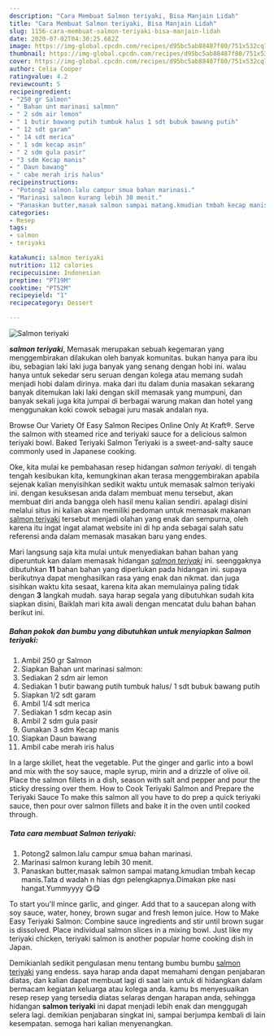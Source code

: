 ```yaml
---
description: "Cara Membuat Salmon teriyaki, Bisa Manjain Lidah"
title: "Cara Membuat Salmon teriyaki, Bisa Manjain Lidah"
slug: 1156-cara-membuat-salmon-teriyaki-bisa-manjain-lidah
date: 2020-07-02T04:30:25.682Z
image: https://img-global.cpcdn.com/recipes/d95bc5ab88487f80/751x532cq70/salmon-teriyaki-foto-resep-utama.jpg
thumbnail: https://img-global.cpcdn.com/recipes/d95bc5ab88487f80/751x532cq70/salmon-teriyaki-foto-resep-utama.jpg
cover: https://img-global.cpcdn.com/recipes/d95bc5ab88487f80/751x532cq70/salmon-teriyaki-foto-resep-utama.jpg
author: Celia Cooper
ratingvalue: 4.2
reviewcount: 5
recipeingredient:
- "250 gr Salmon"
- " Bahan unt marinasi salmon"
- " 2 sdm air lemon"
- " 1 butir bawang putih tumbuk halus 1 sdt bubuk bawang putih"
- " 12 sdt garam"
- " 14 sdt merica"
- " 1 sdm kecap asin"
- " 2 sdm gula pasir"
- "3 sdm Kecap manis"
- " Daun bawang"
- " cabe merah iris halus"
recipeinstructions:
- "Potong2 salmon.lalu campur smua bahan marinasi."
- "Marinasi salmon kurang lebih 30 menit."
- "Panaskan butter,masak salmon sampai matang.kmudian tmbah kecap manis.Tata d wadah n hias dgn pelengkapnya.Dimakan pke nasi hangat.Yummyyyy 😋😋"
categories:
- Resep
tags:
- salmon
- teriyaki

katakunci: salmon teriyaki 
nutrition: 112 calories
recipecuisine: Indonesian
preptime: "PT19M"
cooktime: "PT52M"
recipeyield: "1"
recipecategory: Dessert

---
```



![Salmon teriyaki](https://img-global.cpcdn.com/recipes/d95bc5ab88487f80/751x532cq70/salmon-teriyaki-foto-resep-utama.jpg)

<b><i>salmon teriyaki</i></b>, Memasak merupakan sebuah kegemaran yang menggembirakan dilakukan oleh banyak komunitas. bukan hanya para ibu ibu, sebagian laki laki juga banyak yang senang dengan hobi ini. walau hanya untuk sekedar seru seruan dengan kolega atau memang sudah menjadi hobi dalam dirinya. maka dari itu dalam dunia masakan sekarang banyak ditemukan laki laki dengan skill memasak yang mumpuni, dan banyak sekali juga kita jumpai di berbagai warung makan dan hotel yang menggunakan koki cowok sebagai juru masak andalan nya.

Browse Our Variety Of Easy Salmon Recipes Online Only At Kraft®. Serve the salmon with steamed rice and teriyaki sauce for a delicious salmon teriyaki bowl. Baked Teriyaki Salmon Teriyaki is a sweet-and-salty sauce commonly used in Japanese cooking.

Oke, kita mulai ke pembahasan resep hidangan <i>salmon teriyaki</i>. di tengah tengah kesibukan kita, kemungkinan akan terasa menggembirakan apabila sejenak kalian menyisihkan sedikit waktu untuk memasak salmon teriyaki ini. dengan kesuksesan anda dalam membuat menu tersebut, akan membuat diri anda bangga oleh hasil menu kalian sendiri. apalagi disini melalui situs ini kalian akan memiliki pedoman untuk memasak makanan <u>salmon teriyaki</u> tersebut menjadi olahan yang enak dan sempurna, oleh karena itu ingat ingat alamat website ini di hp anda sebagai salah satu referensi anda dalam memasak masakan baru yang endes.


Mari langsung saja kita mulai untuk menyediakan bahan bahan yang diperuntuk kan dalam memasak hidangan <u><i>salmon teriyaki</i></u> ini. seenggaknya dibutuhkan <b>11</b> bahan bahan yang diperlukan pada hidangan ini. supaya berikutnya dapat menghasilkan rasa yang enak dan nikmat. dan juga sisihkan waktu kita sesaat, karena kita akan memulainya paling tidak dengan <b>3</b> langkah mudah. saya harap segala yang dibutuhkan sudah kita siapkan disini, Baiklah mari kita awali dengan mencatat dulu bahan bahan berikut ini.

<!--inarticleads1-->

##### Bahan pokok dan bumbu yang dibutuhkan untuk menyiapkan Salmon teriyaki:

1. Ambil 250 gr Salmon
1. Siapkan  Bahan unt marinasi salmon:
1. Sediakan  2 sdm air lemon
1. Sediakan  1 butir bawang putih tumbuk halus/ 1 sdt bubuk bawang putih
1. Siapkan  1/2 sdt garam
1. Ambil  1/4 sdt merica
1. Sediakan  1 sdm kecap asin
1. Ambil  2 sdm gula pasir
1. Gunakan 3 sdm Kecap manis
1. Siapkan  Daun bawang
1. Ambil  cabe merah iris halus


In a large skillet, heat the vegetable. Put the ginger and garlic into a bowl and mix with the soy sauce, maple syrup, mirin and a drizzle of olive oil. Place the salmon fillets in a dish, season with salt and pepper and pour the sticky dressing over them. How to Cook Teriyaki Salmon and Prepare the Teriyaki Sauce To make this salmon all you have to do prep a quick teriyaki sauce, then pour over salmon fillets and bake it in the oven until cooked through. 

<!--inarticleads2-->

##### Tata cara membuat Salmon teriyaki:

1. Potong2 salmon.lalu campur smua bahan marinasi.
1. Marinasi salmon kurang lebih 30 menit.
1. Panaskan butter,masak salmon sampai matang.kmudian tmbah kecap manis.Tata d wadah n hias dgn pelengkapnya.Dimakan pke nasi hangat.Yummyyyy 😋😋


To start you&#39;ll mince garlic, and ginger. Add that to a saucepan along with soy sauce, water, honey, brown sugar and fresh lemon juice. How to Make Easy Teriyaki Salmon: Combine sauce ingredients and stir until brown sugar is dissolved. Place individual salmon slices in a mixing bowl. Just like my teriyaki chicken, teriyaki salmon is another popular home cooking dish in Japan. 

Demikianlah sedikit pengulasan menu tentang bumbu bumbu <u>salmon teriyaki</u> yang endess. saya harap anda dapat memahami dengan penjabaran diatas, dan kalian dapat membuat lagi di saat lain untuk di hidangkan dalam bermacam kegiatan keluarga atau kolega anda. kamu bs menyesuaikan resep resep yang tersedia diatas selaras dengan harapan anda, sehingga hidangan <b>salmon teriyaki</b> ini dapat menjadi lebih enak dan menggugah selera lagi. demikian penjabaran singkat ini, sampai berjumpa kembali di lain kesempatan. semoga hari kalian menyenangkan.
